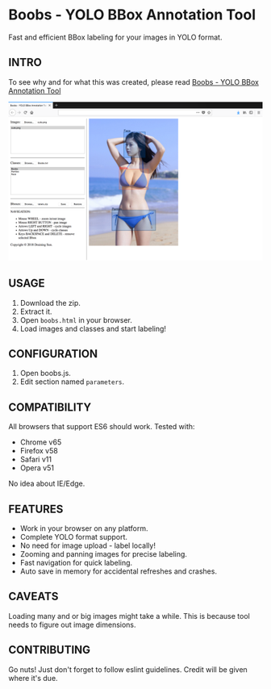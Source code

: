 # Boobs - YOLO BBox Annotation Tool
Fast and efficient BBox labeling for your images in YOLO format.

## INTRO
To see why and for what this was created, please read [Boobs - YOLO BBox Annotation Tool](https://medium.com/@drainingsun/boobs-yolo-bbox-annotation-tool-96fb765d0036)

![Sample](cute.png)

## USAGE
1. Download the zip.
2. Extract it.
3. Open `boobs.html` in your browser.
4. Load images and classes and start labeling!

## CONFIGURATION
1. Open boobs.js.
2. Edit section named `parameters`.

## COMPATIBILITY
All browsers that support ES6 should work. Tested with:

* Chrome v65
* Firefox v58
* Safari v11
* Opera v51

No idea about IE/Edge.

## FEATURES
* Work in your browser on any platform.
* Complete YOLO format support.
* No need for image upload - label locally!
* Zooming and panning images for precise labeling.
* Fast navigation for quick labeling.
* Auto save in memory for accidental refreshes and crashes.

## CAVEATS
Loading many and or big images might take a while. This is because tool needs to figure out image dimensions. 

## CONTRIBUTING
Go nuts! Just don't forget to follow eslint guidelines. Credit will be given where it's due.